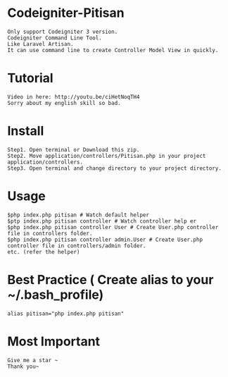 # Codeigniter-Pitisan
    Only support Codeigniter 3 version.
    Codeigniter Command Line Tool.
    Like Laravel Artisan.
    It can use command line to create Controller Model View in quickly.
# Tutorial
    Video in here: http://youtu.be/ciHetNoqTH4
    Sorry about my english skill so bad.
# Install
    Step1. Open terminal or Download this zip.
    Step2. Move application/controllers/Pitisan.php in your project application/controllers.
    Step3. Open terminal and change directory to your project directory.
  
# Usage
    $php index.php pitisan # Watch default helper
    $ptp index.php pitisan controller # Watch controller help er
    $php index.php pitisan controller User # Create User.php controller file in controllers folder.
    $php index.php pitisan controller admin.User # Create User.php controller file in controllers/admin folder.
    etc. (refer the helper)
  
# Best Practice ( Create alias to your ~/.bash_profile)
    alias pitisan="php index.php pitisan"

# Most Important
    Give me a star ~
    Thank you~
